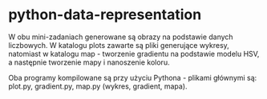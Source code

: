 # python-data-representation

W obu mini-zadaniach generowane są obrazy na podstawie danych liczbowych. W katalogu plots zawarte są pliki generujące wykresy, natomiast w katalogu map - tworzenie gradientu na podstawie modelu HSV, a następnie tworzenie mapy i nanoszenie koloru.

Oba programy kompilowane są przy użyciu Pythona - plikami głównymi są: plot.py, gradient.py, map.py (wykres, gradient, mapa).
